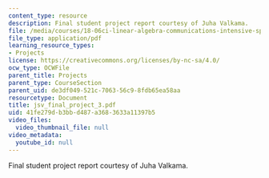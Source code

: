 ```yaml
---
content_type: resource
description: Final student project report courtesy of Juha Valkama.
file: /media/courses/18-06ci-linear-algebra-communications-intensive-spring-2004/41fe279db3bbd487a3683633a11397b5_jsv_final_project_3.pdf
file_type: application/pdf
learning_resource_types:
- Projects
license: https://creativecommons.org/licenses/by-nc-sa/4.0/
ocw_type: OCWFile
parent_title: Projects
parent_type: CourseSection
parent_uid: de3df049-521c-7063-56c9-8fdb65ea58aa
resourcetype: Document
title: jsv_final_project_3.pdf
uid: 41fe279d-b3bb-d487-a368-3633a11397b5
video_files:
  video_thumbnail_file: null
video_metadata:
  youtube_id: null
---
```

Final student project report courtesy of Juha Valkama.